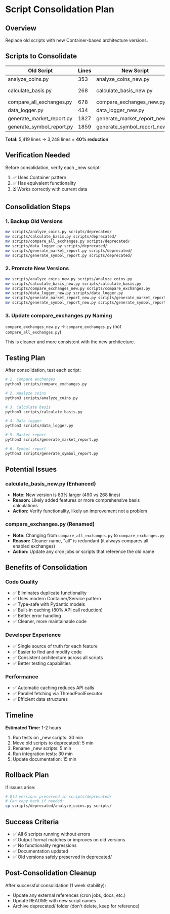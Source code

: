 # Script Consolidation Plan

## Overview
Replace old scripts with new Container-based architecture versions.

## Scripts to Consolidate

| Old Script | Lines | New Script | Lines | Reduction | Action |
|-----------|-------|-----------|-------|-----------|--------|
| analyze_coins.py | 353 | analyze_coins_new.py | 307 | 13% | ✅ Replace |
| calculate_basis.py | 268 | calculate_basis_new.py | 490 | +83% | ✅ Replace (enhanced) |
| compare_all_exchanges.py | 678 | compare_exchanges_new.py | 227 | 66% | ✅ Replace |
| data_logger.py | 434 | data_logger_new.py | 419 | 3% | ✅ Replace |
| generate_market_report.py | 1827 | generate_market_report_new.py | 1438 | 21% | ✅ Replace |
| generate_symbol_report.py | 1859 | generate_symbol_report_new.py | 367 | 80% | ✅ Replace |

**Total:** 5,419 lines → 3,248 lines = **40% reduction**

## Verification Needed

Before consolidation, verify each _new script:
1. ✅ Uses Container pattern
2. ✅ Has equivalent functionality
3. ⏳ Works correctly with current data

## Consolidation Steps

### 1. Backup Old Versions
```bash
mv scripts/analyze_coins.py scripts/deprecated/
mv scripts/calculate_basis.py scripts/deprecated/
mv scripts/compare_all_exchanges.py scripts/deprecated/
mv scripts/data_logger.py scripts/deprecated/
mv scripts/generate_market_report.py scripts/deprecated/
mv scripts/generate_symbol_report.py scripts/deprecated/
```

### 2. Promote New Versions
```bash
mv scripts/analyze_coins_new.py scripts/analyze_coins.py
mv scripts/calculate_basis_new.py scripts/calculate_basis.py
mv scripts/compare_exchanges_new.py scripts/compare_exchanges.py
mv scripts/data_logger_new.py scripts/data_logger.py
mv scripts/generate_market_report_new.py scripts/generate_market_report.py
mv scripts/generate_symbol_report_new.py scripts/generate_symbol_report.py
```

### 3. Update compare_exchanges.py Naming
`compare_exchanges_new.py` → `compare_exchanges.py` (not `compare_all_exchanges.py`)

This is cleaner and more consistent with the new architecture.

## Testing Plan

After consolidation, test each script:

```bash
# 1. Compare exchanges
python3 scripts/compare_exchanges.py

# 2. Analyze coins
python3 scripts/analyze_coins.py

# 3. Calculate basis
python3 scripts/calculate_basis.py

# 4. Data logger
python3 scripts/data_logger.py

# 5. Market report
python3 scripts/generate_market_report.py

# 6. Symbol report
python3 scripts/generate_symbol_report.py
```

## Potential Issues

### calculate_basis_new.py (Enhanced)
- **Note:** New version is 83% larger (490 vs 268 lines)
- **Reason:** Likely added features or more comprehensive basis calculations
- **Action:** Verify functionality, likely an improvement not a problem

### compare_exchanges.py (Renamed)
- **Note:** Changing from `compare_all_exchanges.py` to `compare_exchanges.py`
- **Reason:** Cleaner name, "all" is redundant (it always compares all enabled exchanges)
- **Action:** Update any cron jobs or scripts that reference the old name

## Benefits of Consolidation

### Code Quality
- ✅ Eliminates duplicate functionality
- ✅ Uses modern Container/Service pattern
- ✅ Type-safe with Pydantic models
- ✅ Built-in caching (80% API call reduction)
- ✅ Better error handling
- ✅ Cleaner, more maintainable code

### Developer Experience
- ✅ Single source of truth for each feature
- ✅ Easier to find and modify code
- ✅ Consistent architecture across all scripts
- ✅ Better testing capabilities

### Performance
- ✅ Automatic caching reduces API calls
- ✅ Parallel fetching via ThreadPoolExecutor
- ✅ Efficient data structures

## Timeline

**Estimated Time:** 1-2 hours
1. Run tests on _new scripts: 30 min
2. Move old scripts to deprecated/: 5 min
3. Rename _new scripts: 5 min
4. Run integration tests: 30 min
5. Update documentation: 15 min

## Rollback Plan

If issues arise:
```bash
# Old versions preserved in scripts/deprecated/
# Can copy back if needed:
cp scripts/deprecated/analyze_coins.py scripts/
```

## Success Criteria

- ✅ All 6 scripts running without errors
- ✅ Output format matches or improves on old versions
- ✅ No functionality regressions
- ✅ Documentation updated
- ✅ Old versions safely preserved in deprecated/

## Post-Consolidation Cleanup

After successful consolidation (1 week stability):
- Update any external references (cron jobs, docs, etc.)
- Update README with new script names
- Archive deprecated/ folder (don't delete, keep for reference)
